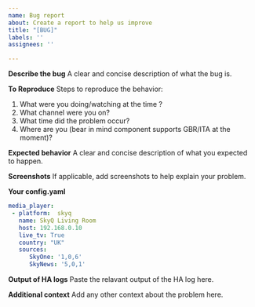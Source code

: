 ```yaml
---
name: Bug report
about: Create a report to help us improve
title: "[BUG]"
labels: ''
assignees: ''

---
```


**Describe the bug**
A clear and concise description of what the bug is.

**To Reproduce**
Steps to reproduce the behavior:
1. What were you doing/watching at the time ?
2. What channel were you on?
3. What time did the problem occur?
4. Where are you (bear in mind component supports GBR/ITA at the moment)?

**Expected behavior**
A clear and concise description of what you expected to happen.

**Screenshots**
If applicable, add screenshots to help explain your problem.

**Your config.yaml**
```yaml
media_player:
 - platform:  skyq
   name: SkyQ Living Room
   host: 192.168.0.10
   live_tv: True
   country: "UK"
   sources:
      SkyOne: '1,0,6'
      SkyNews: '5,0,1'
````
**Output of HA logs**
Paste the relavant output of the HA log here.

**Additional context**
Add any other context about the problem here.
